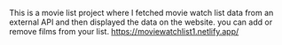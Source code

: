This is a movie list project where I fetched movie watch list data from an external API and then displayed the data on the website. you can add or remove films from your list.                                                                                    https://moviewatchlist1.netlify.app/      
 
